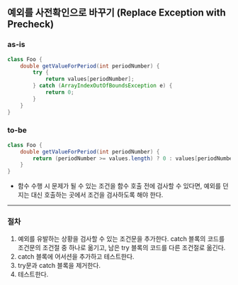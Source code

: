 ## 예외를 사전확인으로 바꾸기 (Replace Exception with Precheck)

### as-is
```java
class Foo {
    double getValueForPeriod(int periodNumber) {
        try {
            return values[periodNumber];
        } catch (ArrayIndexOutOfBoundsException e) {
            return 0;
        }
    }
}
```

### to-be
```java
class Foo {
    double getValueForPeriod(int periodNumber) {
        return (periodNumber >= values.length) ? 0 : values[periodNumber];
    }
}
```

* 함수 수행 시 문제가 될 수 있는 조건을 함수 호출 전에 검사할 수 있다면, 예외를 던지는 대신 호출하는 곳에서 조건을 검사하도록 해야 한다.

- - -

### 절차
1. 예외를 유발하는 상황을 검사할 수 있는 조건문을 추가한다. catch 블록의 코드를 조건문의 조건절 중 하나로 옮기고, 남은 try 블록의 코드를 다른 조건절로 옮긴다.
2. catch 블록에 어서션을 추가하고 테스트한다.
3. try문과 catch 블록을 제거한다.
4. 테스트한다.
